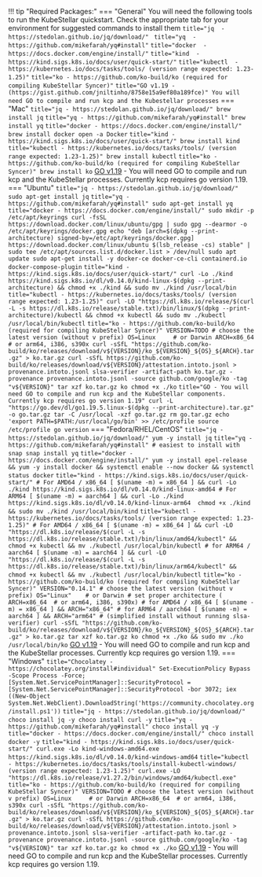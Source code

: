 <!--required-packages-start-->
!!! tip "Required Packages:"
    === "General"
        You will need the following tools to run the KubeStellar quickstart. Check the appropriate tab for your environment for suggested commands to install them
        ``` title="jq  - https://stedolan.github.io/jq/download/" 
        ```
        ``` title="yq  - https://github.com/mikefarah/yq#install"
        ```
        ``` title="docker  - https://docs.docker.com/engine/install/"
        ```
        ``` title="kind  - https://kind.sigs.k8s.io/docs/user/quick-start/"
        ```
        ``` title="kubectl  - https://kubernetes.io/docs/tasks/tools/ (version range expected: 1.23-1.25)"
        ```
        ``` title="ko - https://github.com/ko-build/ko (required for compiling KubeStellar Syncer)"
        ```
        ``` title="GO v1.19 -(https://gist.github.com/jniltinho/8758e15a9ef80a189fce)"
        You will need GO to compile and run kcp and the Kubestellar processes
        ```
    === "Mac"
        ``` title="jq - https://stedolan.github.io/jq/download/"
        brew install jq
        ```
        ``` title="yq - https://github.com/mikefarah/yq#install"
        brew install yq
        ```
        ``` title="docker - https://docs.docker.com/engine/install/"
        brew install docker
        open -a Docker
        ```
        ``` title="kind - https://kind.sigs.k8s.io/docs/user/quick-start/"
        brew install kind
        ```
        ``` title="kubectl - https://kubernetes.io/docs/tasks/tools/ (version range expected: 1.23-1.25)"
        brew install kubectl
        ```
        ``` title="ko - https://github.com/ko-build/ko (required for compiling KubeStellar Syncer)"
        brew install ko
        ```
        [GO v1.19](https://gist.github.com/jniltinho/8758e15a9ef80a189fce) - You will need GO to compile and run kcp and the KubeStellar processes.  Currently kcp requires go version 1.19.
    === "Ubuntu"
        ``` title="jq - https://stedolan.github.io/jq/download/"
        sudo apt-get install jq
        ```
        ``` title="yq - https://github.com/mikefarah/yq#install"
        sudo apt-get install yq
        ```
        ``` title="docker - https://docs.docker.com/engine/install/"
        sudo mkdir -p /etc/apt/keyrings
        curl -fsSL https://download.docker.com/linux/ubuntu/gpg | sudo gpg --dearmor -o /etc/apt/keyrings/docker.gpg
        echo "deb [arch=$(dpkg --print-architecture) signed-by=/etc/apt/keyrings/docker.gpg] https://download.docker.com/linux/ubuntu $(lsb_release -cs) stable" | sudo tee /etc/apt/sources.list.d/docker.list > /dev/null
        sudo apt update
        sudo apt-get install -y docker-ce docker-ce-cli containerd.io docker-compose-plugin
        ```
        ``` title="kind - https://kind.sigs.k8s.io/docs/user/quick-start/"
        curl -Lo ./kind https://kind.sigs.k8s.io/dl/v0.14.0/kind-linux-$(dpkg --print-architecture) && chmod +x ./kind && sudo mv ./kind /usr/local/bin
        ```
        ``` title="kubectl - https://kubernetes.io/docs/tasks/tools/ (version range expected: 1.23-1.25)"
        curl -LO "https://dl.k8s.io/release/$(curl -L -s https://dl.k8s.io/release/stable.txt)/bin/linux/$(dpkg --print-architecture)/kubectl && chmod +x kubectl && sudo mv ./kubectl /usr/local/bin/kubectl
        ```
        ``` title="ko - https://github.com/ko-build/ko (required for compiling KubeStellar Syncer)"
        VERSION=TODO # choose the latest version (without v prefix)
        OS=Linux     # or Darwin
        ARCH=x86_64  # or arm64, i386, s390x
        curl -sSfL "https://github.com/ko-build/ko/releases/download/v${VERSION}/ko_${VERSION}_${OS}_${ARCH}.tar.gz" > ko.tar.gz
        curl -sSfL https://github.com/ko-build/ko/releases/download/v${VERSION}/attestation.intoto.jsonl > provenance.intoto.jsonl
        slsa-verifier -artifact-path ko.tar.gz -provenance provenance.intoto.jsonl -source github.com/google/ko -tag "v${VERSION}"
        tar xzf ko.tar.gz ko
        chmod +x ./ko
        ```
        ``` title="GO - You will need GO to compile and run kcp and the KubeStellar components.  Currently kcp requires go version 1.19"
        curl -L "https://go.dev/dl/go1.19.5.linux-$(dpkg --print-architecture).tar.gz" -o go.tar.gz
        tar -C /usr/local -xzf go.tar.gz
        rm go.tar.gz
        echo 'export PATH=$PATH:/usr/local/go/bin' >> /etc/profile
        source /etc/profile
        go version
        ```
    === "Fedora/RHEL/CentOS"
        ``` title="jq - https://stedolan.github.io/jq/download/"
        yum -y install jq
        ```
        ``` title="yq - https://github.com/mikefarah/yq#install"
        # easiest to install with snap
        snap install yq
        ```
        ``` title="docker - https://docs.docker.com/engine/install/"
        yum -y install epel-release && yum -y install docker && systemctl enable --now docker && systemctl status docker
        ```
        ``` title="kind - https://kind.sigs.k8s.io/docs/user/quick-start/"
        # For AMD64 / x86_64
        [ $(uname -m) = x86_64 ] && curl -Lo ./kind https://kind.sigs.k8s.io/dl/v0.14.0/kind-linux-amd64
        # For ARM64
        [ $(uname -m) = aarch64 ] && curl -Lo ./kind https://kind.sigs.k8s.io/dl/v0.14.0/kind-linux-arm64 
        chmod +x ./kind && sudo mv ./kind /usr/local/bin/kind
        ```
        ``` title="kubectl - https://kubernetes.io/docs/tasks/tools/ (version range expected: 1.23-1.25)"
        # For AMD64 / x86_64
        [ $(uname -m) = x86_64 ] && curl -LO "https://dl.k8s.io/release/$(curl -L -s https://dl.k8s.io/release/stable.txt)/bin/linux/amd64/kubectl" && chmod +x kubectl && mv ./kubectl /usr/local/bin/kubectl
        # for ARM64 / aarch64
        [ $(uname -m) = aarch64 ] && curl -LO "https://dl.k8s.io/release/$(curl -L -s https://dl.k8s.io/release/stable.txt)/bin/linux/arm64/kubectl" && chmod +x kubectl && mv ./kubectl /usr/local/bin/kubectl
        ```
        ``` title="ko - https://github.com/ko-build/ko (required for compiling KubeStellar Syncer)"
        VERSION="0.14.1" # choose the latest version (without v prefix)
        OS="Linux"    # or Darwin
        # set proper architecture ( ARCH=x86_64  # or arm64, i386, s390x)
        # for AMD64 / x86_64
        [ $(uname -m) = x86_64 ] && ARCH="x86_64"
        # for ARM64 / aarch64
        [ $(uname -m) = aarch64 ] && ARCH="arm64"
        # (simplified install without running slsa-verifier)
        curl -sSfL "https://github.com/ko-build/ko/releases/download/v${VERSION}/ko_${VERSION}_${OS}_${ARCH}.tar.gz" > ko.tar.gz
        tar xzf ko.tar.gz ko
        chmod +x ./ko && sudo mv ./ko /usr/local/bin/ko
        ```
        [GO v1.19](https://gist.github.com/jniltinho/8758e15a9ef80a189fce) - You will need GO to compile and run kcp and the KubeStellar processes.  Currently kcp requires go version 1.19.
    === "Windows"
        ``` title="Chocolatey - https://chocolatey.org/install#individual"
        Set-ExecutionPolicy Bypass -Scope Process -Force; [System.Net.ServicePointManager]::SecurityProtocol = [System.Net.ServicePointManager]::SecurityProtocol -bor 3072; iex ((New-Object System.Net.WebClient).DownloadString('https://community.chocolatey.org/install.ps1'))
        ```
        ``` title="jq - https://stedolan.github.io/jq/download/"
        choco install jq -y
        choco install curl -y
        ```
        ``` title="yq - https://github.com/mikefarah/yq#install"
        choco install yq -y
        ```
        ``` title="docker - https://docs.docker.com/engine/install/"
        choco install docker -y
        ```
        ``` title="kind - https://kind.sigs.k8s.io/docs/user/quick-start/"
        curl.exe -Lo kind-windows-amd64.exe https://kind.sigs.k8s.io/dl/v0.14.0/kind-windows-amd64
        ```
        ``` title="kubectl - https://kubernetes.io/docs/tasks/tools/install-kubectl-windows/ (version range expected: 1.23-1.25)"
        curl.exe -LO "https://dl.k8s.io/release/v1.27.2/bin/windows/amd64/kubectl.exe"
        ```
        ``` title="ko - https://github.com/ko-build/ko (required for compiling KubeStellar Syncer)"
        VERSION=TODO # choose the latest version (without v prefix)
        OS=Linux     # or Darwin
        ARCH=x86_64  # or arm64, i386, s390x
        curl -sSfL "https://github.com/ko-build/ko/releases/download/v${VERSION}/ko_${VERSION}_${OS}_${ARCH}.tar.gz" > ko.tar.gz
        curl -sSfL https://github.com/ko-build/ko/releases/download/v${VERSION}/attestation.intoto.jsonl > provenance.intoto.jsonl
        slsa-verifier -artifact-path ko.tar.gz -provenance provenance.intoto.jsonl -source github.com/google/ko -tag "v${VERSION}"
        tar xzf ko.tar.gz ko
        chmod +x ./ko
        ```
        [GO v1.19](https://gist.github.com/jniltinho/8758e15a9ef80a189fce) - You will need GO to compile and run kcp and the KubeStellar processes.  Currently kcp requires go version 1.19.
<!--required-packages-end-->
<!-- 
## 
  - [docker](https://docs.docker.com/engine/install/)
  - [kind](https://kind.sigs.k8s.io/)
  - [kubectl](https://kubernetes.io/docs/tasks/tools/) (version range expected: 1.23-1.25)
  - [jq](https://stedolan.github.io/jq/download/) -->
  
